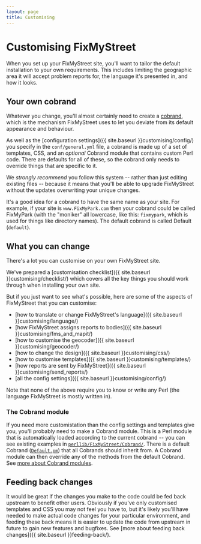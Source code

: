 ```yaml
---
layout: page
title: Customising
---
```


# Customising FixMyStreet

<p class="lead">
  When you set up your FixMyStreet site, you'll want to tailor the
  default installation to your own requirements. This includes limiting
  the geographic area it will accept problem reports for, the language
  it's presented in, and how it looks.
</p>


## Your own cobrand

Whatever you change, you'll almost certainly need to create a
<a href="{{ site.baseurl }}glossary/#cobrand" class="glossary">cobrand</a>,
which is the mechanism FixMyStreet uses to let you deviate from its default
appearance and behaviour.

As well as the
[configuration settings]({{ site.baseurl }}customising/config/) you specify in
the `conf/general.yml` file, a cobrand is made up of a set of templates, CSS,
and an *optional* Cobrand module that contains custom Perl code. There are
defaults for all of these, so the cobrand only needs to override things that are
specific to it.

We *strongly recommend* you follow this system -- rather than just editing
existing files -- because it means that you'll be able to upgrade FixMyStreet
without the updates overwriting your unique changes.

It's a good idea for a cobrand to have the same name as your site. For example,
if your site is `www.FixMyPark.com` then your cobrand could be called FixMyPark
(with the "moniker" all lowercase, like this: `fixmypark`, which is used for
things like directory names). The default cobrand is called Default (`default`).


## What you can change

There's a lot you can customise on your own FixMyStreet site.

We've prepared a [customisation checklist]({{ site.baseurl }}customising/checklist/)
which covers all the key things you should work through when installing your own 
site.

But if you just want to see what's possible, here are some of the
aspects of FixMyStreet that you can customise:

* [how to translate or change FixMyStreet's language]({{ site.baseurl }}customising/language/)
* [how FixMyStreet assigns reports to bodies]({{ site.baseurl }}customising/fms_and_mapit/)
* [how to customise the geocoder]({{ site.baseurl }}customising/geocoder/)
* [how to change the design]({{ site.baseurl }}customising/css/)
* [how to customise templates]({{ site.baseurl }}customising/templates/)
* [how reports are sent by FixMyStreet]({{ site.baseurl }}customising/send_reports/)
* [all the config settings]({{ site.baseurl }}customising/config/)

Note that none of the above require you to know or write any Perl (the language 
FixMyStreet is mostly written in). 

### The Cobrand module

If you need more customistation than the config settings and templates give you,
you'll probably need to make a Cobrand module. This is a Perl module that is automatically
loaded according to the current cobrand -- you can see existing examples in
[`perllib/FixMyStreet/Cobrand/`](https://github.com/mysociety/fixmystreet/tree/master/perllib/FixMyStreet/Cobrand).
There is a default Cobrand 
([`Default.pm`](https://github.com/mysociety/fixmystreet/blob/master/perllib/FixMyStreet/Cobrand/Default.pm))
that all Cobrands should inherit from. A Cobrand module can then override any
of the methods from the default Cobrand.
See [more about Cobrand modules](/customising/cobrand-module/).

## Feeding back changes

It would be great if the changes you make to the code could be fed back
upstream to benefit other users. Obviously if you've only customised templates
and CSS you may not feel you have to, but it's likely you'll have needed to
make actual code changes for your particular environment, and feeding these
back means it is easier to update the code from upstream in future to gain new
features and bugfixes.
See [more about feeding back changes]({{ site.baseurl }}feeding-back/).
